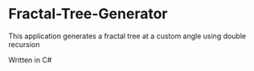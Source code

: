 # Fractal-Tree-Generator
This application generates a fractal tree at a custom angle using double recursion

Written in C#
